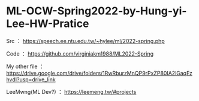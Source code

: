# ML-OCW-Spring2022-by-Hung-yi-Lee-HW-Pratice

Src ： https://speech.ee.ntu.edu.tw/~hylee/ml/2022-spring.php

Code ： https://github.com/virginiakm1988/ML2022-Spring

My other file ： https://drive.google.com/drive/folders/1RwRburzMnQP9rPxZP80IA2lGaqFzhvdI?usp=drive_link

LeeMwng(ML Dev?) ： https://leemeng.tw/#projects
